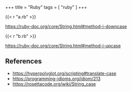 +++
title = "Ruby"
tags = [ "ruby" ]
+++

{{< r "a.rb" >}}

<https://ruby-doc.org/core/String.html#method-i-downcase>

{{< r "b.rb" >}}

<https://ruby-doc.org/core/String.html#method-i-upcase>

## References

- <https://hyperpolyglot.org/scripting#translate-case>
- <https://programming-idioms.org/idiom/213>
- <https://rosettacode.org/wiki/String_case>
